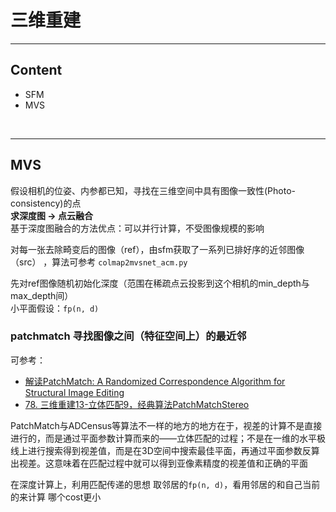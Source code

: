 # 三维重建
------
## Content
- SFM
- MVS

<br>

------
## MVS
假设相机的位姿、内参都已知，寻找在三维空间中具有图像一致性(Photo-consistency)的点  
<b>求深度图 -> 点云融合</b>  
基于深度图融合的方法优点：可以并行计算，不受图像规模的影响  

对每一张去除畸变后的图像（ref），由sfm获取了一系列已排好序的近邻图像（src） ，算法可参考 `colmap2mvsnet_acm.py`   

先对ref图像随机初始化深度（范围在稀疏点云投影到这个相机的min_depth与max_depth间）  
小平面假设：`fp(n, d)`  

### patchmatch 寻找图像之间（特征空间上）的最近邻  
可参考：
- <a href = "https://zhuanlan.zhihu.com/p/377230002"> 解读PatchMatch: A Randomized Correspondence Algorithm for Structural Image Editing </a> 
- <a href = "https://zhuanlan.zhihu.com/p/562577568">78. 三维重建13-立体匹配9，经典算法PatchMatchStereo</a> 

PatchMatch与ADCensus等算法不一样的地方的地方在于，视差的计算不是直接进行的，而是通过平面参数计算而来的——立体匹配的过程；不是在一维的水平极线上进行搜索得到视差值，而是在3D空间中搜索最佳平面，再通过平面参数反算出视差。这意味着在匹配过程中就可以得到亚像素精度的视差值和正确的平面  

在深度计算上，利用匹配传递的思想 取邻居的`fp(n, d)`，看用邻居的和自己当前的来计算 哪个cost更小  